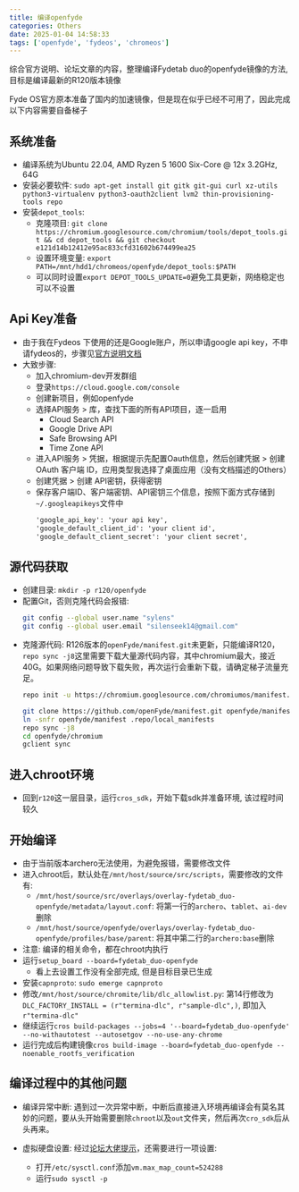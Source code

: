 ```yaml
---
title: 编译openfyde
categories: Others
date: 2025-01-04 14:58:33
tags: ['openfyde', 'fydeos', 'chromeos']
---
```



综合官方说明、论坛文章的内容，整理编译Fydetab duo的openfyde镜像的方法, 目标是编译最新的R120版本镜像
<!-- 摘要部分 -->
<!-- more -->

Fyde OS官方原本准备了国内的加速镜像，但是现在似乎已经不可用了，因此完成以下内容需要自备梯子

## 系统准备

- 编译系统为Ubuntu 22.04, AMD Ryzen 5 1600 Six-Core @ 12x 3.2GHz, 64G
- 安装必要软件: `sudo apt-get install git gitk git-gui curl xz-utils python3-virtualenv python3-oauth2client lvm2 thin-provisioning-tools repo`
- 安装`depot_tools`:
    + 克隆项目: `git clone https://chromium.googlesource.com/chromium/tools/depot_tools.git && cd depot_tools && git checkout e121d14b12412e95ac833cfd31602b674499ea25`
    + 设置环境变量: `export PATH=/mnt/hdd1/chromeos/openfyde/depot_tools:$PATH`
    + 可以同时设置`export DEPOT_TOOLS_UPDATE=0`避免工具更新，网络稳定也可以不设置

## Api Key准备
- 由于我在Fydeos 下使用的还是Google账户，所以申请google api key，不申请fydeos的，步骤见[官方说明文档](https://www.chromium.org/developers/how-tos/api-keys/)
- 大致步骤:
    + 加入chromium-dev开发群组
    + 登录`https://cloud.google.com/console`
    + 创建新项目，例如openfyde
    + 选择API服务 > 库，查找下面的所有API项目，逐一启用
        * Cloud Search API
        * Google Drive API
        * Safe Browsing API
        * Time Zone API
    + 进入API服务 > 凭据，根据提示先配置Oauth信息，然后创建凭据 > 创建 OAuth 客户端 ID，应用类型我选择了桌面应用（没有文档描述的Others）
    + 创建凭据 > 创建 API密钥，获得密钥
    + 保存客户端ID、客户端密钥、API密钥三个信息，按照下面方式存储到`~/.googleapikeys`文件中
        ```txt
        'google_api_key': 'your api key',
        'google_default_client_id': 'your client id',
        'google_default_client_secret': 'your client secret',
        ```

## 源代码获取

- 创建目录: `mkdir -p r120/openfyde`
- 配置Git，否则克隆代码会报错:
    ```bash
    git config --global user.name "sylens"
    git config --global user.email "silenseek14@gmail.com"
    ```
- 克隆源代码: R126版本的`openFyde/manifest.git`未更新，只能编译R120，`repo sync -j8`这里需要下载大量源代码内容，其中chromium最大，接近40G。如果网络问题导致下载失败，再次运行会重新下载，请确定梯子流量充足。
    ```bash
    repo init -u https://chromium.googlesource.com/chromiumos/manifest.git --repo-url https://chromium.googlesource.com/external/repo.git -b release-R120-15662.B

    git clone https://github.com/openFyde/manifest.git openfyde/manifest -b r120-dev
    ln -snfr openfyde/manifest .repo/local_manifests
    repo sync -j8
    cd openfyde/chromium
    gclient sync
    ```

## 进入chroot环境

- 回到`r120`这一层目录，运行`cros_sdk`，开始下载sdk并准备环境, 该过程时间较久

## 开始编译

- 由于当前版本archero无法使用，为避免报错，需要修改文件
- 进入chroot后，默认处在`/mnt/host/source/src/scripts`，需要修改的文件有:
    + `/mnt/host/source/src/overlays/overlay-fydetab_duo-openfyde/metadata/layout.conf`: 将第一行的`archero`、`tablet`、`ai-dev`删除
    + `/mnt/host/source/openfyde/overlays/overlay-fydetab_duo-openfyde/profiles/base/parent`: 将其中第二行的`archero:base`删除
- 注意: 编译的相关命令，都在chroot内执行
- 运行`setup_board --board=fydetab_duo-openfyde`
    + 看上去设置工作没有全部完成, 但是目标目录已生成
- 安装`capnproto`: `sudo emerge capnproto`
- 修改`/mnt/host/source/chromite/lib/dlc_allowlist.py`: 第14行修改为`DLC_FACTORY_INSTALL = (r"termina-dlc", r"sample-dlc",)`, 即加入`r"termina-dlc"`
- 继续运行`cros build-packages --jobs=4 '--board=fydetab_duo-openfyde' --no-withautotest --autosetgov --no-use-any-chrome`
- 运行完成后构建镜像`cros build-image --board=fydetab_duo-openfyde --noenable_rootfs_verification`

## 编译过程中的其他问题

- 编译异常中断: 遇到过一次异常中断，中断后直接进入环境再编译会有莫名其妙的问题，要从头开始需要删除`chroot`以及`out`文件夹，然后再次`cro_sdk`后从头再来。

- 虚拟硬盘设置: 经过[论坛大佬提示](https://community.fydeos.com/t/topic/48326/14)，还需要进行一项设置:
    + 打开`/etc/sysctl.conf`添加`vm.max_map_count=524288`
    + 运行`sudo sysctl -p`
